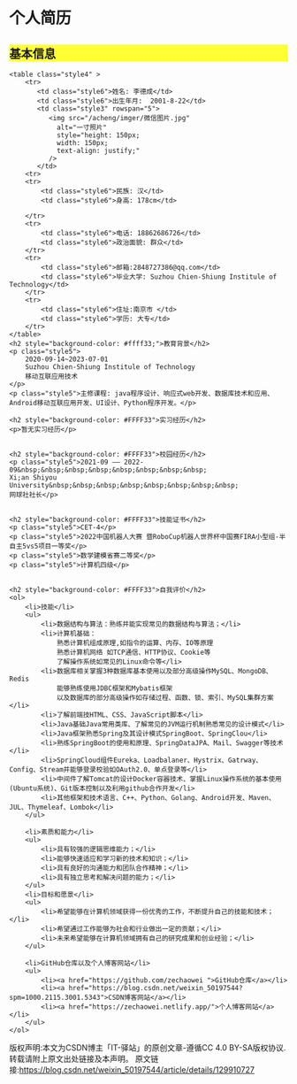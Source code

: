 <!DOCTYPE html>
<html lang="en">
<head>
    <meta charset="UTF-8">
    <meta http-equiv="X-UA-Compatible" content="IE=edge">
    <meta name="viewport" content="width=device-width, initial-scale=1.0">
    <title>个人博客</title>
    <link rel="stylesheet" href="/acheng/css/inder.css">
</head>
<body style="height: 1600px ; width: 1000px;">
    <h1>个人简历</h1>
    <h2 style="background-color: #ffff33;">基本信息</h2>


    
    <table class="style4" >
        <tr>
           <td class="style6">姓名: 李德成</td>
           <td class="style6">出生年月:  2001-8-22</td>
           <td class="style3" rowspan="5">
              <img src="/acheng/imger/微信图片.jpg" 
                alt="一寸照片"
                style="height: 150px;
                width: 150px;
                text-align: justify;"
              />
           </td>
        <tr>
        <tr>
            <td class="style6">民族: 汉</td>
            <td class="style6">身高: 178cm</td>
            
        </tr>
        <tr>
            <td class="style6">电话: 18862686726</td>
            <td class="style6">政治面貌: 群众</td>
        </tr>
        <tr>
            <td class="style6">邮箱:2848727386@qq.com</td>
            <td class="style6">毕业大学: Suzhou Chien-Shiung Institule of Technology</td>
        </tr>
        <tr>
            <td class="style6">住址:南京市 </td>
            <td class="style6">学历: 大专</td>
        </tr>
    </table>
    <h2 style="background-color: #ffff33;">教育背景</h2>
    <p class="style5">
        2020-09-14~2023-07-01
        Suzhou Chien-Shiung Institule of Technology
        移动互联应用技术
    </p>
    <p class="style5">主修课程: java程序设计、响应式web开发、数据库技术和应用、Android移动互联应用开发、UI设计、Python程序开发。</p>

    <h2 style="background-color: #FFFF33">实习经历</h2>
    <p>暂无实习经历</p>


    <h2 style="background-color: #FFFF33">校园经历</h2>
    <p class="style5">2021-09 —— 2022-09&nbsp;&nbsp;&nbsp;&nbsp;&nbsp;&nbsp;&nbsp;&nbsp;
    Xi;an Shiyou University&nbsp;&nbsp;&nbsp;&nbsp;&nbsp;&nbsp;&nbsp;&nbsp;
    网球社社长</p>


    <h2 style="background-color: #FFFF33">技能证书</h2>
    <p class="style5">CET-4</p>
    <p class="style5">2022中国机器人大赛 暨RoboCup机器人世界杯中国赛FIRA小型组-半自主5vs5项目一等奖</p>
    <p class="style5">数学建模省赛二等奖</p>
    <p class="style5">计算机四级</p>


    <h2 style="background-color: #FFFF33">自我评价</h2>
    <ol>
        <li>技能</li>
        <ul>
            <li>数据结构与算法：熟练并能实现常见的数据结构与算法；</li>
            <li>计算机基础：
                熟悉计算机组成原理,如指令的运算、内存、IO等原理
                熟悉计算机网络 如TCP通信、HTTP协议、Cookie等
                了解操作系统如常见的Linux命令等</li>
            <li>数据库相关掌握3种数据库基本使用以及部分高级操作MySQL、MongoDB、Redis
                能够熟练使用JDBC框架和Mybatis框架
                以及数据库的部分高级操作如存储过程、函数、锁、索引、MySQL集群方案</li>
            <li>了解前端技HTML、CSS、JavaScript脚本</li>
            <li>Java基础Java常用类库、了解常见的JVM运行机制熟悉常见的设计模式</li>
            <li>Java框架熟悉Spring及其设计模式SpringBoot、SpringClou</li>
            <li>熟练SpringBoot的使用和原理、SpringDataJPA、Mail、Swagger等技术</li>
            <li>SpringCloud组件Eureka、Loadbalaner、Hystrix、Gatrway、Config、Stream并能够登录校验如OAuth2.0、单点登录等</li>
            <li>中间件了解Tomcat的设计Docker容器技术、掌握Linux操作系统的基本使用(Ubuntu系统)、Git版本控制以及利用github合作开发</li>
            <li>其他框架和技术语言、C++、Python、Golang、Android开发、Maven、JUL、Thymeleaf、Lombok</li>
        </ul>

        <li>素质和能力</li>
        <ul>
            <li>具有较强的逻辑思维能力；</li>
            <li>能够快速适应和学习新的技术和知识；</li>
            <li>具有良好的沟通能力和团队合作精神；</li>
            <li>具有独立思考和解决问题的能力；</li>
        </ul>
        <li>目标和愿景</li>
        <ul>
            <li>希望能够在计算机领域获得一份优秀的工作，不断提升自己的技能和技术；</li>
            <li>希望通过工作能够为社会和行业做出一定的贡献；</li>
            <li>未来希望能够在计算机领域拥有自己的研究成果和创业经验；</li>
        </ul>

        <li>GitHub仓库以及个人博客网站</li>
        <ul>
            <li><a href="https://github.com/zechaowei ">GitHub仓库</a></li>
            <li><a href="https://blog.csdn.net/weixin_50197544?spm=1000.2115.3001.5343">CSDN博客网站</a></li>
            <li><a href="https://zechaowei.netlify.app/">个人博客网站</a></li>
        </ul>
    </ol>

版权声明:本文为CSDN博主「IT-驿站」的原创文章-遵循CC 4.0 BY-SA版权协议.转载请附上原文出处链接及本声明。
原文链接:https://blog.csdn.net/weixin_50197544/article/details/129910727


    
</body>
</html>
